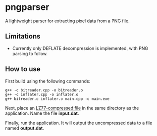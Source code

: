 # pngparser

A lightweight parser for extracting pixel data from a PNG file.

## Limitations
- Currently only DEFLATE decompression is implemented, with PNG parsing to follow.

## How to use
First build using the following commands:
```
g++ -c bitreader.cpp -o bitreader.o
g++ -c inflater.cpp -o inflater.o
g++ bitreader.o inflater.o main.cpp -o main.exe
```

Next, place an [LZ77-compressed file](https://datatracker.ietf.org/doc/html/draft-deutsch-deflate-spec-00) in the same directory as the application. Name the file **input.dat**.

Finally, run the application. It will output the uncompressed data to a file named **output.dat**.